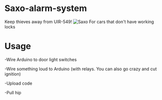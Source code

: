 # Saxo-alarm-system
Keep thieves away from UIR-549!
![Saxo](https://github.com/eetmie/Saxo-alarm-system/assets/148777334/8fec1f55-ff64-4c60-be80-6103d4d09717)
For cars that don't have working locks

# Usage
-Wire Arduino to door light switches

-Wire something loud to Arduino (with relays. You can also go crazy and cut ignition)

-Upload code

-Pull hip
